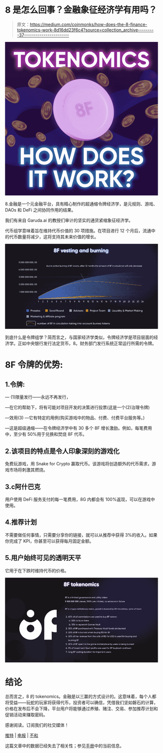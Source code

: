 # 8 是怎么回事？金融象征经济学有用吗？

> 原文：<https://medium.com/coinmonks/how-does-the-8-finance-tokenomics-work-8d16dd23f6c4?source=collection_archive---------37----------------------->

![](img/f98efd32d0d3c6a398ea69f822f46baf.png)

8.金融是一个元金融平台，具有精心制作的超通缩令牌经济学，是元规则、游戏、DAOs 和 DeFi 之间协同作用的结果。

我们有来自 Garuda.ai 的教授们审计的坚实的通货紧缩象征经济学。

代币组学意味着旨在维持代币价值的 30 项措施。在项目进行 12 个月后，流通中的代币数量将减少，这将支持其未来价值的增长。

![](img/a7cd0787a7ec628884f1c6c794072168.png)

到底什么是令牌组学？简而言之，与国家经济学类似，令牌经济学是项目层面的经济学。正如中央银行发行法定货币，8。财务部门发行系统正常运行所需的令牌。

# 8F 令牌的优势:

## 1.令牌:

— (1)限量发行——永远不再发行，

—在它的帮助下，将有可能对项目开发的决策进行投票(这是一个(2)治理令牌)

—效用(3) —它有特定的用例(购买游戏中的物品、付费、付费平台服务等。)

—这是超级通缩——在令牌经济学中有 30 多个 8F 增长激励。例如，每笔费用中，至少有 50%用于兑换和焚烧 8F 代币。

## 2.该项目的特点是令人印象深刻的游戏化

免费玩游戏，用 Snake for Crypto 赢取代币。该游戏将创造额外的代币需求，游戏市场将刺激其燃烧。

## 3.с阿什巴克

用户使用 DeFi 服务支付的每一笔费用，8G 内都会有 100%返现，可以在游戏中使用。

## 4.推荐计划

不需要做任何事情，只需要分享你的链接，就可以从推荐中获得 3%的收入。如果你完成了 KPI，你甚至可以获得每月固定金额。

## 5.用户始终可见的透明天平

它用于在下跌时维持代币的价格。

![](img/0e10579fa1f68b533ef8055286da41a7.png)

# **结论**

总而言之，8 的 tokenomics。金融是以三赢的方式设计的。这意味着，每个人都将受益——玩蛇的玩家将获得代币，投资者可以确信，凭借我们坚如磐石的计算，价格在发布后不会下降，平台用户将能够通过养殖、赌注、交易、参加推荐计划和促销活动来赚取密码。

感谢阅读。订阅我们的社交媒体！

[推特](https://twitter.com/the8finance?t=RHXUDBHmgsJNYl9UILTsog&s=09) | [电报](https://t.me/the8finance) | [不和](https://discord.gg/SxN2cqG2Ed)

这篇文章中的数据已经失去了相关性；参见[手册](https://8-finance.gitbook.io/wiki-eng/about/what-is-8.finance)中的当前信息。